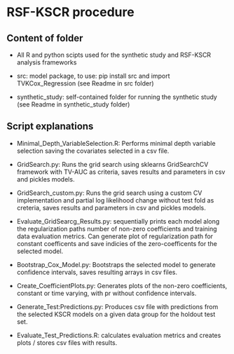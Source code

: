 # RSF-KSCR procedure

## Content of folder
- All R and python scipts used for the synthetic study and RSF-KSCR analysis frameworks

- src: model package, to use: pip install src and import TVKCox_Regression (see 
  Readme in src folder)

- synthetic_study: self-contained folder for running the synthetic study (see
  Readme in synthetic_study folder)
  
## Script explanations
- Minimal_Depth_VariableSelection.R: Performs minimal depth variable selection 
  saving the covariates selected in a csv file.

- GridSearch.py: Runs the grid search using sklearns GridSearchCV framework with 
  TV-AUC as criteria, saves results and parameters in csv and pickles models.

- GridSearch_custom.py: Runs the grid search using a custom CV implementation
  and partial log likelihood change without test fold as creteria, saves results 
  and parameters in csv and pickles models.

- Evaluate_GridSearcg_Results.py: sequentially prints each model along the
  regularization paths number of non-zero coefficients and training data 
  evaluation metrics. Can generate plot of regularization path for constant
  coefficents and save indicies of the zero-coefficents for the selected model.

- Bootstrap_Cox_Model.py: Bootstraps the selected model to generate confidence
  intervals, saves resulting arrays in csv files. 

- Create_CoefficientPlots.py: Generates plots of the non-zero coefficients,
  constant or time varying, with pr without confidence intervals.

- Generate_Test:Predictions.py: Produces csv file with predictions from the 
  selected KSCR models on a given data group for the holdout test set. 

- Evaluate_Test_Predictions.R: calculates evaluation metrics and creates plots
 / stores csv files with results. 
